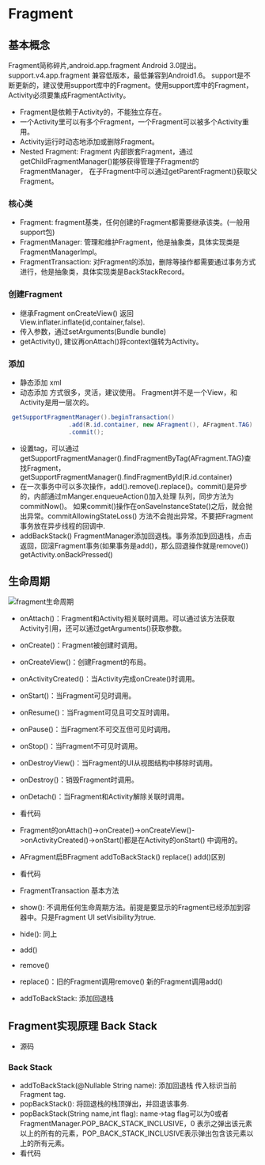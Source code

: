 
# Fragment

## 基本概念
Fragment简称碎片,android.app.fragment Android 3.0提出。support.v4.app.fragment 兼容低版本，最低兼容到Android1.6。
support是不断更新的，建议使用support库中的Fragment。使用support库中的Fragment，Activity必须要集成FragmentActivity。
- Fragment是依赖于Activity的，不能独立存在。
- 一个Activity里可以有多个Fragment，一个Fragment可以被多个Activity重用。
- Activity运行时动态地添加或删除Fragment。
- Nested Fragment: Fragment 内部嵌套Fragment，通过getChildFragmentManager()能够获得管理子Fragment的FragmentManager，
 在子Fragment中可以通过getParentFragment()获取父Fragment。
### 核心类
- Fragment: fragment基类，任何创建的Fragment都需要继承该类。(一般用support包)
- FragmentManager: 管理和维护Fragment，他是抽象类，具体实现类是FragmentManagerImpl。
- FragmentTransaction: 对Fragment的添加，删除等操作都需要通过事务方式进行，他是抽象类，具体实现类是BackStackRecord。
### 创建Fragment
- 继承Fragment onCreateView() 返回View.inflater.inflate(id,container,false).
- 传入参数，通过setArguments(Bundle bundle) 
- getActivity(), 建议再onAttach()将context强转为Activity。
### 添加
- 静态添加 xml
- 动态添加 方式很多，灵活，建议使用。 Fragment并不是一个View，和Activity是用一层次的。
```java
 getSupportFragmentManager().beginTransaction()
                 .add(R.id.container, new AFragment(), AFragment.TAG)
                 .commit();
```
- 设置tag，可以通过getSupportFragmentManager().findFragmentByTag(AFragment.TAG)查找Fragment，
getSupportFragmentManager().findFragmentById(R.id.container)
- 在一次事务中可以多次操作，add().remove().replace()。commit()是异步的，内部通过mManger.enqueueAction()加入处理
队列，同步方法为commitNow()。 如果commit()操作在onSaveInstanceState()之后，就会抛出异常。commitAllowingStateLoss()
方法不会抛出异常。不要把Fragment事务放在异步线程的回调中.
- addBackStack() FragmentManager添加回退栈。事务添加到回退栈，点击返回，回滚Fragment事务(如果事务是add()，那么回退操作就是remove())
getActivity.onBackPressed()
## 生命周期
![fragment生命周期](http://odsdowehg.bkt.clouddn.com/fragment_lifecycle.png)
- onAttach()：Fragment和Activity相关联时调用。可以通过该方法获取Activity引用，还可以通过getArguments()获取参数。
- onCreate()：Fragment被创建时调用。
- onCreateView()：创建Fragment的布局。
- onActivityCreated()：当Activity完成onCreate()时调用。
- onStart()：当Fragment可见时调用。
- onResume()：当Fragment可见且可交互时调用。
- onPause()：当Fragment不可交互但可见时调用。
- onStop()：当Fragment不可见时调用。
- onDestroyView()：当Fragment的UI从视图结构中移除时调用。
- onDestroy()：销毁Fragment时调用。
- onDetach()：当Fragment和Activity解除关联时调用。

- 看代码
- Fragment的onAttach()->onCreate()->onCreateView()->onActivityCreated()->onStart()都是在Activity的onStart()
中调用的。
- AFragment启BFragment addToBackStack() replace() add()区别
- 看代码

- FragmentTransaction 基本方法

- show(): 不调用任何生命周期方法。前提是要显示的Fragment已经添加到容器中。只是Fragment UI setVisibility为true.
- hide(): 同上
- add()
- remove()
- replace()：旧的Fragment调用remove() 新的Fragment调用add()
- addToBackStack: 添加回退栈

## Fragment实现原理 Back Stack

- 源码
### Back Stack
- addToBackStack(@Nullable String name): 添加回退栈 传入标识当前Fragment tag.
- popBackStack(): 将回退栈的栈顶弹出，并回退该事务.
- popBackStack(String name,int flag): name->tag flag可以为0或者FragmentManager.POP_BACK_STACK_INCLUSIVE，0
表示之弹出该元素以上的所有的元素，POP_BACK_STACK_INCLUSIVE表示弹出包含该元素以上的所有元素。
- 看代码








 